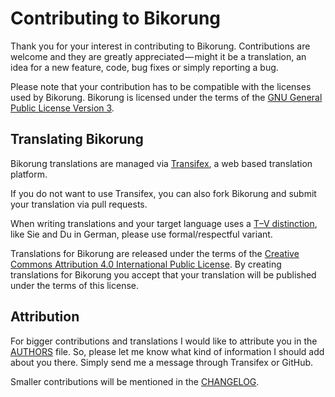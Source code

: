 # Contributing to Bikorung

Thank you for your interest in contributing to Bikorung. Contributions are welcome and
they are greatly appreciated — might it be a translation, an idea for a new feature,
code, bug fixes or simply reporting a bug.

Please note that your contribution has to be compatible with the licenses used by Bikorung.
Bikorung is licensed under the terms of the
[GNU General Public License Version 3](https://github.com/Huessenbergnetz/Bikorung/blob/master/LICENSE).

## Translating Bikorung

Bikorung translations are managed via [Transifex](https://www.transifex.com/huessenbergnetz/bikorung/),
a web based translation platform.

If you do not want to use Transifex, you can also fork Bikorung and submit your translation via pull
requests.

When writing translations and your target language uses a [T–V distinction](https://en.wikipedia.org/wiki/T–V_distinction),
like Sie and Du in German, please use formal/respectful variant.

Translations for Bikorung are released under the terms of the
[Creative Commons Attribution 4.0 International Public License](https://github.com/Huessenbergnetz/Bikorung/blob/master/LICENSE.translations).
By creating translations for Bikorung you accept that your translation will be published under
the terms of this license.

## Attribution

For bigger contributions and translations I would like to attribute you in the
[AUTHORS](https://github.com/Huessenbergnetz/Bikorung/blob/master/AUTHORS) file.
So, please let me know what kind of information I should add about you there. Simply send me a message
through Transifex or GitHub.

Smaller contributions will be mentioned in the [CHANGELOG](https://github.com/Huessenbergnetz/Bikorung/blob/master/CHANGELOG).

